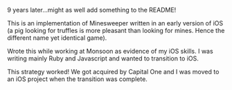 9 years later...might as well add something to the README!

This is an implementation of Minesweeper written in an early version of iOS (a pig looking for truffles is more pleasant than looking for mines. Hence the different name yet identical game).

Wrote this while working at Monsoon as evidence of my iOS skills. I was writing mainly Ruby and Javascript and wanted to transition to iOS. 

This strategy worked! We got acquired by Capital One and I was moved to an iOS project when the transition was complete.
